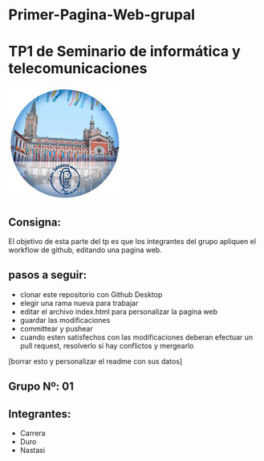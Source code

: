 # Primer-Pagina-Web-grupal
# TP1 de Seminario de informática y telecomunicaciones
![pio Logo](logopio.jpg)
## Consigna:
El objetivo de esta parte del tp es que los integrantes del grupo apliquen el workflow de github, editando una pagina web.
## pasos a seguir:
* clonar este repositorio con Github Desktop
* elegir una rama nueva para trabajar
* editar el archivo index.html para personalizar la pagina web
* guardar las modificaciones
* committear y pushear
* cuando esten satisfechos con las modificaciones deberan efectuar un pull request, resolverlo si hay conflictos y mergearlo



[borrar esto y personalizar el readme con sus datos]

## Grupo Nº: 01
## Integrantes:
* Carrera
* Duro
* Nastasi

